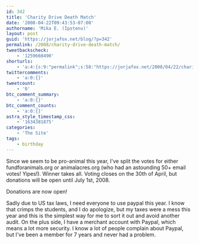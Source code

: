```yaml
---
id: 342
title: 'Charity Drive Death Match'
date: '2008-04-22T09:43:53-07:00'
authorname: 'Mika E. (Ipstenu)'
layout: post
guid: 'https://jorjafox.net/blog/?p=342'
permalink: /2008/charity-drive-death-match/
tweetbackscheck:
    - '1259660490'
shorturls:
    - 'a:4:{s:9:"permalink";s:58:"https://jorjafox.net/2008/04/22/charity-drive-death-match/";s:7:"tinyurl";s:25:"http://tinyurl.com/mjxdgr";s:4:"isgd";s:18:"http://is.gd/530rI";s:5:"bitly";s:20:"http://bit.ly/7hxqIb";}'
twittercomments:
    - 'a:0:{}'
tweetcount:
    - '0'
btc_comment_summary:
    - 'a:0:{}'
btc_comment_counts:
    - 'a:0:{}'
astra_style_timestamp_css:
    - '1634381875'
categories:
    - 'The Site'
tags:
    - birthday
---
```


Since we seem to be pro-animal this year, I've split the votes for either fundforanimals.org or animalacres.org (who had an astounding 50+ email votes! Yipes!).  Winner takes all. Voting closes on the 30th of April, but donations will be open until July 1st, 2008.

Donations are now open!

Sadly due to US tax laws, I need everyone to use paypal this year. I know that crimps the students, and I do apologize, but my taxes were a mess this year and this is the simplest way for me to sort it out and avoid another audit. On the plus side, I have a merchant account with Paypal, which means a lot more security.  I know a lot of people complain about Paypal, but I've been a member for 7 years and never had a problem.
